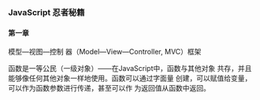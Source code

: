 ### JavaScript 忍者秘籍
#### 第一章


模型—视图—控制
器（Model—View—Controller, MVC）框架

函数是一等公民（一级对象）——在JavaScript中，函数与其他对象
共存，并且能够像任何其他对象一样地使用。函数可以通过字面量
创建，可以赋值给变量，可以作为函数参数进行传递，甚至可以作
为返回值从函数中返回。
